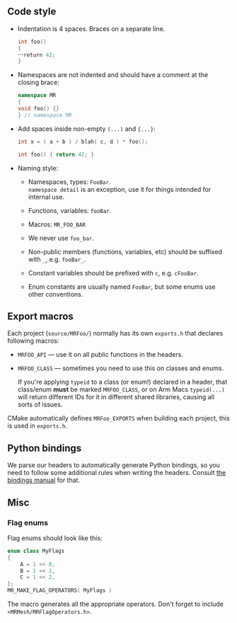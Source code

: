 ## Code style

* Indentation is 4 spaces. Braces on a separate line.

  ```cpp
  int foo()
  {
  ⸱⸱⸱⸱return 42;
  }
  ```

* Namespaces are not indented and should have a comment at the closing brace:

  ```cpp
  namespace MR
  {
  void foo() {}
  } // namespace MR
  ```

* Add spaces inside non-empty `(...)` and `{...}`:

  ```cpp
  int x = ( a + b ) / blah( c, d ) * foo();
  ```
  ```cpp
  int foo() { return 42; }
  ```

* Naming style:

  * Namespaces, types: `FooBar`.<br/>
    `namespace detail` is an exception, use it for things intended for internal use.

  * Functions, variables: `fooBar`.

  * Macros: `MR_FOO_BAR`

  * We never use `foo_bar`.

  * Non-public members (functions, variables, etc) should be suffixed with `_`, e.g. `fooBar_`.

  * Constant variables should be prefixed with `c`, e.g. `cFooBar`.

  * Enum constants are usually named `FooBar`, but some enums use other conventions.

## Export macros

Each project (`source/MRFoo/`) normally has its own `exports.h` that declares following macros:

* `MRFOO_API` — use it on all public functions in the headers.
* `MRFOO_CLASS` — sometimes you need to use this on classes and enums.

  If you're applying `typeid` to a class (or enum!) declared in a header, that class/enum **must** be marked `MRFOO_CLASS`, or on Arm Macs `typeid(...)` will return different IDs for it in different shared libraries, causing all sorts of issues.

CMake automatically defines `MRFoo_EXPORTS` when building each project, this is used in `exports.h`.

## Python bindings

We parse our headers to automatically generate Python bindings, so you need to follow some additional rules when writing the headers. Consult [the bindings manual](./scripts/mrbind/README-coding.md) for that.

## Misc

### Flag enums

Flag enums should look like this:
```cpp
enum class MyFlags
{
    A = 1 << 0,
    B = 1 << 1,
    C = 1 << 2,
};
MR_MAKE_FLAG_OPERATORS( MyFlags )
```

The macro generates all the appropriate operators. Don't forget to include `<MRMesh/MRFlagOperators.h>`.
